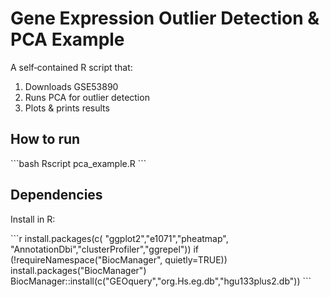 # Gene Expression Outlier Detection & PCA Example

A self‐contained R script that:

1. Downloads GSE53890  
2. Runs PCA for outlier detection  
3. Plots & prints results  

## How to run

\`\`\`bash
Rscript pca_example.R
\`\`\`

## Dependencies

Install in R:

\`\`\`r
install.packages(c(
  "ggplot2","e1071","pheatmap",
  "AnnotationDbi","clusterProfiler","ggrepel"))
if (!requireNamespace("BiocManager", quietly=TRUE))
  install.packages("BiocManager")
BiocManager::install(c("GEOquery","org.Hs.eg.db","hgu133plus2.db"))
\`\`\`
